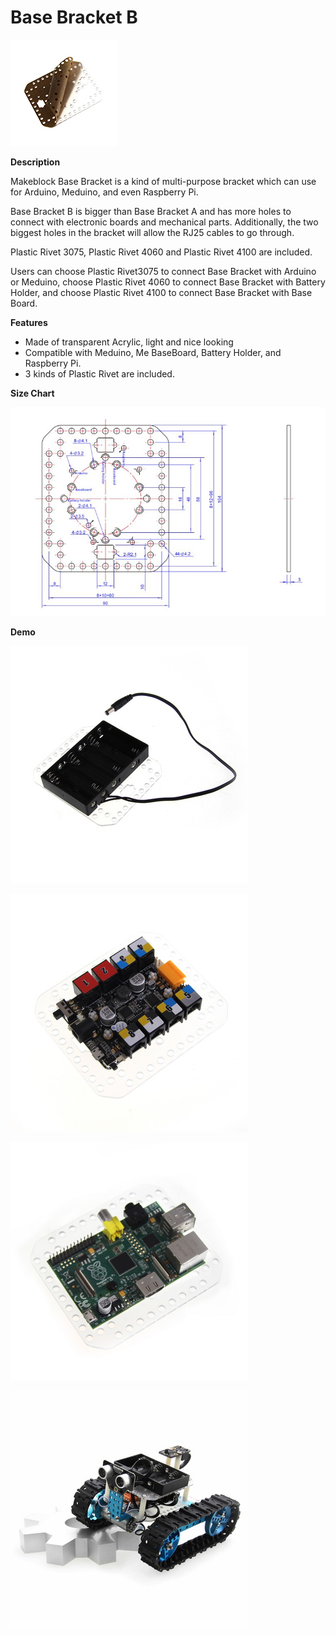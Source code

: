 # Base Bracket B



![](../../../../.gitbook/assets/0%20%2815%29.jpeg)

**Description**

Makeblock Base Bracket is a kind of multi-purpose bracket which can use for Arduino, Meduino, and even Raspberry Pi.

Base Bracket B is bigger than Base Bracket A and has more holes to connect with electronic boards and mechanical parts. Additionally, the two biggest holes in the bracket will allow the RJ25 cables to go through.

Plastic Rivet 3075, Plastic Rivet 4060 and Plastic Rivet 4100 are included.

Users can choose Plastic Rivet3075 to connect Base Bracket with Arduino or Meduino, choose Plastic Rivet 4060 to connect Base Bracket with Battery Holder, and choose Plastic Rivet 4100 to connect Base Bracket with Base Board.

**Features**

* Made of transparent Acrylic, light and nice looking
* Compatible with Meduino, Me BaseBoard, Battery Holder, and Raspberry Pi.
* 3 kinds of Plastic Rivet are included.

**Size Chart**

![](../../../../.gitbook/assets/1%20%286%29.jpeg)

**Demo**

![](../../../../.gitbook/assets/2%20%2848%29.jpeg)

![](../../../../.gitbook/assets/3%20%2810%29.jpeg)

![](../../../../.gitbook/assets/4%20%2816%29.jpeg)

![](../../../../.gitbook/assets/5%20%2812%29.jpeg)

